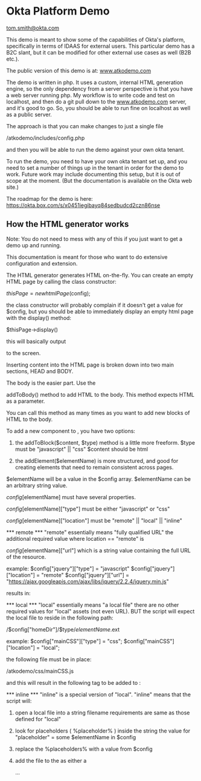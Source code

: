 # Okta Platform Demo #

tom.smith@okta.com

This demo is meant to show some of the capabilities of Okta's platform, specifically in terms of IDAAS for external users. This particular demo has a B2C slant, but it can be modified for other external use cases as well (B2B etc.).

The public version of this demo is at: www.atkodemo.com

The demo is written in php. It uses a custom, internal HTML generation engine, so the only dependency from a server perspective is that you have a web server running php. My workflow is to write code and test on localhost, and then do a git pull down to the www.atkodemo.com server, and it's good to go. So, you should be able to run fine on localhost as well as a public server.

The approach is that you can make changes to just a single file

/atkodemo/includes/config.php

and then you will be able to run the demo against your own okta tenant.

To run the demo, you need to have your own okta tenant set up, and you need to set a number of things up in the tenant in order for the demo to work. Future work may include documenting this setup, but it is out of scope at the moment. (But the documentation is available on the Okta web site.)

The roadmap for the demo is here: https://okta.box.com/s/x0451iegibayq84sedbudcd2czn86nse

## How the HTML generator works ##

Note: You do not need to mess with any of this if you just want to get a demo up and running.

This documentation is meant for those who want to do extensive configuration and extension.

The HTML generator generates HTML on-the-fly. You can create an empty HTML page by calling the class constructor:

$thisPage = new htmlPage($config);

the class constructor will probably complain if it doesn't get a value for $config, but you should be able to immediately display an empty html page with the display() method:

$thisPage->display()

this will basically output

<html><head></head><body></body></html>

to the screen.

Inserting content into the HTML page is broken down into two main sections, HEAD and BODY.

The body is the easier part. Use the

addToBody() method to add HTML to the body. This method expects HTML as a parameter.

You can call this method as many times as you want to add new blocks of HTML to the body.

To add a new component to <HEAD>, you have two options:

1) the addToBlock($content, $type) method is a little more freeform.
$type must be "javascript" || "css"
$content should be html

2) the addElement($elementName) is more structured, and good for creating elements that need to remain consistent across pages.

$elementName will be a value in the $config array. $elementName can be an arbitrary string value.

$config[$elementName] must have several properties.

$config[$elementName]["type"] must be either "javascript" or "css"

$config[$elementName]["location"] must be  "remote" || "local" || "inline"

*** remote ***
"remote" essentially means "fully qualified URL"
the additional required value where location == "remote" is

$config[$elementName]["url"] which is a string value containing the full URL of the resource.

example:
$config["jquery"]["type"] = "javascript"
$config["jquery"]["location"] = "remote"
$config["jquery"]["url"] = "https://ajax.googleapis.com/ajax/libs/jquery/2.2.4/jquery.min.js"

results in:

<script src = 'https://ajax.googleapis.com/ajax/libs/jquery/2.2.4/jquery.min.js'></script>

*** local ***
"local" essentially means "a local file"
there are no other required values for "local" assets (not even URL). BUT the script will expect the local file to reside in the following path:

/$config["homeDir"]/$type/$elementName.$ext

example:
$config["mainCSS"]["type"] = "css";
$config["mainCSS"]["location"] = "local";

the following file must be in place:

/atkodemo/css/mainCSS.js

and this will result in the following tag to be added to <head>:

<link rel = 'stylesheet' href = '/atkodemo/css/mainCSS.css'/>

*** inline ***
"inline" is a special version of "local".
"inline" means that the script will:

1. open a local file into a string
filename requirements are same as those defined for "local"

2. look for placeholders ( %placeholder% ) inside the string
the value for "placeholder" = some $elementName in $config

3. replace the %placeholders% with a value from $config

4. add the file to the <head> as either a <script> or <css>

example:

$config["checkForSession"]["type"] = "javascript";
$config["checkForSession"]["location"] = "inline";
$config["checkForSession"]["vars"] = array("oktaBaseURL", "homePage");

the following file must be in place:

/atkodemo/javascript/checkForSession.js

the script will open this file into a string.

the script will look in the string for "%oktaBaseURL%" and replace it with $config["oktaBaseURL"]
the script will look in the string for "%homePage%" and replace it with $config["homePage"]

the script will paste the string into the head as follows:

<head>

<script>

[the string]

</script>

...
